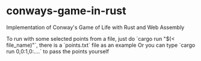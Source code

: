 # conways-game-in-rust
Implementation of Conway's Game of Life with Rust and Web Assembly

To run with some selected points from a file, just do ´cargo run "$(< file_name)"´, there is a ´points.txt´ file as an example
Or you can type ´cargo run 0,0:1,0:....´ to pass the points yourself
